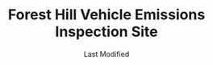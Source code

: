 ---
layout: location-page
date: Last Modified
description: "Local COVID-19 testing is available at Forest Hill Vehicle Emissions Inspection Site in Forest Hill, Maryland, USA."
permalink: "locations/maryland/forest-hill/forest-hill-vehicle-emissions-inspection-site/"
tags:
  - locations
  - maryland
title: Forest Hill Vehicle Emissions Inspection Site
state: Maryland
stateAbbr: MD
hood: "Forest Hill"
address: "1631 Robin Cir #3068"
city: "Forest Hill"
zip: "21050"
mapUrl: "http://maps.apple.com/?q=Forest+Hill+Vehicle+Emissions+Inspection+Site&address=1631+Robin+Cir+3068,Forest+Hill,Maryland,21050"
locationType: Drive-thru
phone: "undefined"
website: "https://www.umms.org/uch/coronavirus/mobile-testing"
onlineBooking: undefined
closed: undefined
closedUpdate: April 16th, 2020
notes: "By appointment only. Requires doctor's referral. Only for individuals with symptoms."
days: M, W, Th, F
hours: 10AM-2PM
ctaMessage: Learn more
ctaUrl: "https://www.umms.org/uch/coronavirus/mobile-testing"
---
